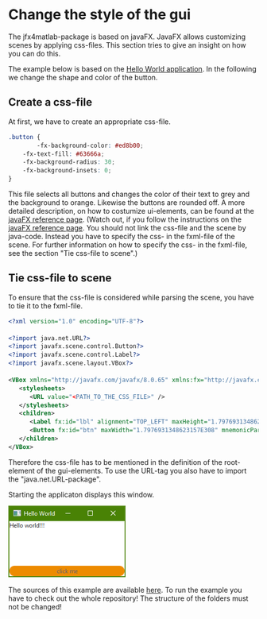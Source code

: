 # Change the style of the gui
The jfx4matlab-package is based on javaFX. JavaFX allows customizing scenes by applying css-files. This section tries to give an insight on how you can do this.  

The example below is based on the [Hello World application](../../samples/HelloWorld). In the following we change the shape and color of the button.  

## Create a css-file
At first, we have to create an appropriate css-file.
```css
.button {
		-fx-background-color: #ed8b00;
    -fx-text-fill: #63666a;
    -fx-background-radius: 30;
    -fx-background-insets: 0;
}
```
This file selects all buttons and changes the color of their text to grey and the background to orange. Likewise the buttons are rounded off. A more detailed description, on how to costumize ui-elements, can be found at the [javaFX reference page](https://docs.oracle.com/javafx/2/css_tutorial/jfxpub-css_tutorial.htm). (Watch out, if you follow the instructions on the [javaFX reference page](https://docs.oracle.com/javafx/2/css_tutorial/jfxpub-css_tutorial.htm). You should not link the css-file and the scene by java-code. Instead you have to specify the css- in the fxml-file of the scene. For further information on how to specify the css- in the fxml-file, see the section "Tie css-file to scene".)

## Tie css-file to scene
To ensure that the css-file is considered while parsing the scene, you have to tie it to the fxml-file.
```xml
<?xml version="1.0" encoding="UTF-8"?>

<?import java.net.URL?>
<?import javafx.scene.control.Button?>
<?import javafx.scene.control.Label?>
<?import javafx.scene.layout.VBox?>

<VBox xmlns="http://javafx.com/javafx/8.0.65" xmlns:fx="http://javafx.com/fxml/1" fx:controller="generic_jfx_application.event_transfer.Controller">
   <stylesheets>
      <URL value="<PATH_TO_THE_CSS_FILE>" />
   </stylesheets>
   <children>
      <Label fx:id="lbl" alignment="TOP_LEFT" maxHeight="1.7976931348623157E308" maxWidth="1.7976931348623157E308" text="Hello world!!!" VBox.vgrow="ALWAYS" />
      <Button fx:id="btn" maxWidth="1.7976931348623157E308" mnemonicParsing="false" onAction="#handleEvent" text="click me" />
   </children>
</VBox>
```
Therefore the css-file has to be mentioned in the definition of the root-element of the gui-elements. To use the URL-tag you also have to import the "java.net.URL-package".

Starting the applicaton displays this window.

![The styled Hello World application.](SampleApplication_II.png)

The sources of this example are available [here](../../samples/StyleGui). To run the example you have to check out the whole repository! The structure of the folders must not be changed!
